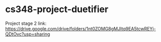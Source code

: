 # cs348-project-duetifier
Project stage 2 link: https://drive.google.com/drive/folders/1nt0ZOMG8gMJItq9EA5tcwREYj-QDtOvc?usp=sharing
